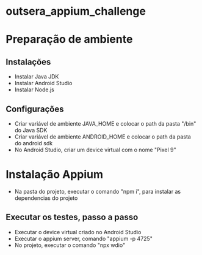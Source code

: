 # outsera_appium_challenge

# Preparação de ambiente
## Instalações
- Instalar Java JDK
- Instalar Android Studio
- Instalar Node.js

## Configurações
- Criar variável de ambiente JAVA_HOME e colocar o path da pasta "/bin" do Java SDK
- Criar variável de ambiente ANDROID_HOME e colocar o path da pasta do android sdk
- No Android Studio, criar um device virtual com o nome "Pixel 9"

# Instalação Appium
- Na pasta do projeto, executar o comando "npm i", para instalar as dependencias do projeto

## Executar os testes, passo a passo
- Executar o device virtual criado no Android Studio
- Executar o appium server, comando "appium -p 4725"
- No projeto, executar o comando "npx wdio"
